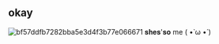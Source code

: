 ## okay
![bf57ddfb7282bba5e3d4f3b77e066671](https://github.com/user-attachments/assets/b566f07c-c12e-41d2-9e7c-2e76938fbaaf)
            𝐬𝐡𝐞𝐬'𝐬𝐨 me ( •̀ ω •́ )



<!--
**COTT0NC4NDY/COTT0NC4NDY** is a ✨ _special_ ✨ repository because its `README.md` (this file) appears on your GitHub profile.

Here are some ideas to get you started:

- 🔭 I’m currently working on ...
- 🌱 I’m currently learning ...
- 👯 I’m looking to collaborate on ...
- 🤔 I’m looking for help with ...
- 💬 Ask me about ...
- 📫 How to reach me: ...
- 😄 Pronouns: ...
- ⚡ Fun fact: ...
-->
